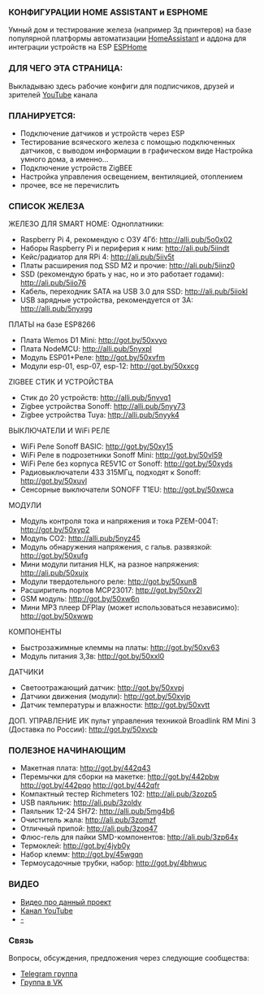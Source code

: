 ### КОНФИГУРАЦИИ HOME ASSISTANT и ESPHOME
Умный дом и тестирование железа (например 3д принтеров) на базе популярной платформы автоматизации <a href="https://www.home-assistant.io/">HomeAssistant</a> и аддона для интеграции устройств на ESP <a href="https://esphome.io/">ESPHome</a>

### ДЛЯ ЧЕГО ЭТА СТРАНИЦА:
Выкладываю здесь рабочие конфиги для подписчиков, друзей и зрителей <a href="https://www.youtube.com/channel/UCzI016x7MItBtQCJiSWI7yA">YouTube</a> канала

### ПЛАНИРУЕТСЯ:
* Подключение датчиков и устройств через ESP
* Тестирование всяческого железа с помощью подключенных датчиков, с выводом информации в графическом виде
Настройка умного дома, а именно...
* Подключение устройств ZigBEE
* Настройка управления освещением, вентиляцией, отоплением
* прочее, все не перечислить

### СПИСОК ЖЕЛЕЗА
ЖЕЛЕЗО ДЛЯ SMART HOME:
Одноплатники: 
* Raspberry Pi 4, рекомендую с ОЗУ 4Гб:  http://alli.pub/5o0x02
* Наборы Raspberry Pi и периферия к ним: http://ali.pub/5iindt
* Кейс/радиатор для RPi 4: http://ali.pub/5iiv5t
* Платы расширения под SSD M2 и прочие: http://ali.pub/5iinz0
* SSD (рекомендую брать у нас, но и это работает годами): http://ali.pub/5iio76
* Кабель, переходник SATA на USB 3.0 для SSD: http://ali.pub/5iiokl
* USB зарядные устройства, рекомендуется от 3А: http://alli.pub/5nyxgg

ПЛАТЫ на базе ESP8266
* Плата Wemos D1 Mini: http://got.by/50xvyo
* Плата NodeMCU: http://alli.pub/5nyxpl
* Модуль ESP01+Реле: http://got.by/50xvfm
* Модули esp-01, esp-07, esp-12: http://got.by/50xxcg

ZIGBEE СТИК И УСТРОЙСТВА
* Стик до 20 устройств: http://alli.pub/5nyvq1
* Zigbee устройства Sonoff: http://alli.pub/5nyy73
* Zigbee устройства Tuya: http://alli.pub/5nyyk4

ВЫКЛЮЧАТЕЛИ И WiFi РЕЛЕ
* WiFi Реле Sonoff BASIC: http://got.by/50xy15
* WiFi Реле в подрозетники Sonoff Mini: http://got.by/50vl59
* WiFi Реле без корпуса RE5V1C от Sonoff: http://got.by/50xyds
* Радиовыключатели 433 315МГц, подходят к Sonoff: http://got.by/50xuvl 
* Сенсорные выключатели SONOFF T1EU: http://got.by/50xwca

МОДУЛИ
* Модуль контроля тока и напряжения и тока PZEM-004T: http://got.by/50xyp2
* Модуль CO2: http://alli.pub/5nyz45
* Модуль обнаружения напряжения, с гальв. развязкой: http://got.by/50xufg 
* Мини модули питания HLK, на разное напряжения: http://ali.pub/50xujx
* Модули твердотельного реле: http://got.by/50xun8
* Расширитель портов MCP23017: http://got.by/50xv2l 
* GSM модуль: http://got.by/50xw6n
* Мини MP3 плеер DFPlay (может использоваться независимо): http://got.by/50xwwp

КОМПОНЕНТЫ
* Быстрозажимные клеммы на платы: http://got.by/50xv63
* Модуль питания 3,3в: http://got.by/50xxl0 

ДАТЧИКИ
* Cветоотражающий датчик: http://got.by/50xvpj
* Датчики движения (модули): http://got.by/50xvjp
* Датчик температуры и влажности: http://got.by/50xvtt

ДОП. УПРАВЛЕНИЕ
ИК пульт управления техникой Broadlink RM Mini 3 (Доставка по России): http://got.by/50xvcb

### ПОЛЕЗНОЕ НАЧИНАЮЩИМ

* Макетная плата: http://got.by/442q43
* Перемычки для сборки на макетке: http://got.by/442pbw  http://got.by/442pqo  http://got.by/442qfr
* Компактный тестер Richmeters 102: http://ali.pub/3zozp5
* USB паяльник: http://ali.pub/3zoldv
* Паяльник 12-24 SH72: http://alli.pub/5mg4b6
* Очиститель жала: http://ali.pub/3zomzf
* Отличный припой: http://ali.pub/3zoq47
* Флюс-гель для пайки SMD-компонентов: http://ali.pub/3zp64x
* Термоклей: http://got.by/4jvb0y
* Набор клемм: http://got.by/45wgqn
* Термоусадочные трубки, набор: http://got.by/4bhwuc

### ВИДЕО
* <a href="https://youtu.be/zlENMWZuub8"> Видео про данный проект</a>
* <a href="https://www.youtube.com/channel/UCzI016x7MItBtQCJiSWI7yA">Канал YouTube</a>
* <a href=" ">-</a>

### Связь
Вопросы, обсуждения, предложения через следующие сообщества:
* [Telegram группа](https://t.me/technarr)
* [Группа в VK](https://vk.com/technarrus)
